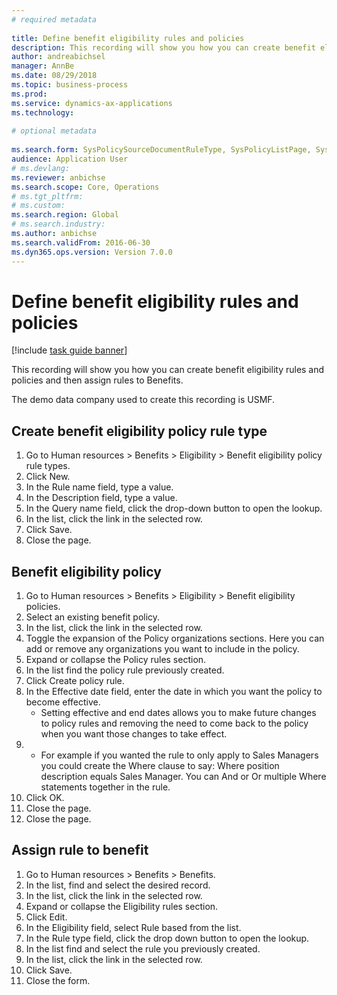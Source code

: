 ```yaml
--- 
# required metadata 
 
title: Define benefit eligibility rules and policies
description: This recording will show you how you can create benefit eligibility rules and policies and then assign rules to Benefits. 
author: andreabichsel
manager: AnnBe 
ms.date: 08/29/2018
ms.topic: business-process 
ms.prod:  
ms.service: dynamics-ax-applications 
ms.technology:  
 
# optional metadata 
 
ms.search.form: SysPolicySourceDocumentRuleType, SysPolicyListPage, SysPolicy, HcmBenefitEligibilityPolicy, HcmBenefit   
audience: Application User 
# ms.devlang:  
ms.reviewer: anbichse
ms.search.scope: Core, Operations 
# ms.tgt_pltfrm:  
# ms.custom:  
ms.search.region: Global
# ms.search.industry: 
ms.author: anbichse
ms.search.validFrom: 2016-06-30 
ms.dyn365.ops.version: Version 7.0.0 
---
```

# Define benefit eligibility rules and policies

[!include [task guide banner](../../includes/task-guide-banner.md)]

This recording will show you how you can create benefit eligibility rules and policies and then assign rules to Benefits.  

The demo data company used to create this recording is USMF.


## Create benefit eligibility policy rule type
1. Go to Human resources > Benefits > Eligibility > Benefit eligibility policy rule types.
2. Click New.
3. In the Rule name field, type a value.
4. In the Description field, type a value.
5. In the Query name field, click the drop-down button to open the lookup.
6. In the list, click the link in the selected row.
7. Click Save.
8. Close the page.

## Benefit eligibility policy
1. Go to Human resources > Benefits > Eligibility > Benefit eligibility policies.
2. Select an existing benefit policy.
3. In the list, click the link in the selected row.
4. Toggle the expansion of the Policy organizations sections.  Here you can add or remove any organizations you want to include in the policy.
5. Expand or collapse the Policy rules section.
6. In the list find the policy rule previously created.
7. Click Create policy rule.
8. In the Effective date field, enter the date in which you want the policy to become effective.
    * Setting effective and end dates allows you to make future changes to policy rules and removing the need to come back to the policy when you want those changes to take effect.  
9. 
    * For example if you wanted the rule to only apply to Sales Managers you could create the Where clause to say: Where position description equals Sales Manager.  You can And or Or multiple Where statements together in the rule.  
10. Click OK.
11. Close the page.
12. Close the page.

## Assign rule to benefit
1. Go to Human resources > Benefits > Benefits.
2. In the list, find and select the desired record.
3. In the list, click the link in the selected row.
4. Expand or collapse the Eligibility rules section.
5. Click Edit.
6. In the Eligibility field, select Rule based from the list.
7. In the Rule type field, click the drop down button to open the lookup.
8. In the list find and select the rule you previously created.
9. In the list, click the link in the selected row.
10. Click Save.
11. Close the form.

